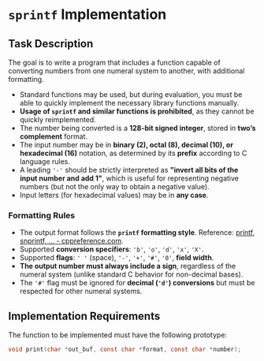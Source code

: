 # `sprintf` Implementation

## Task Description

The goal is to write a program that includes a function capable of converting numbers from one numeral system to another, with additional formatting.

- Standard functions may be used, but during evaluation, you must be able to quickly implement the necessary library functions manually.
- **Usage of `sprintf` and similar functions is prohibited**, as they cannot be quickly reimplemented.
- The number being converted is a **128-bit signed integer**, stored in **two’s complement** format.
- The input number may be in **binary (2), octal (8), decimal (10), or hexadecimal (16)** notation, as determined by its **prefix** according to C language rules.
- A leading `'-'` should be strictly interpreted as **"invert all bits of the input number and add 1"**, which is useful for representing negative numbers (but not the only way to obtain a negative value).
- Input letters (for hexadecimal values) may be in **any case**.

### Formatting Rules

- The output format follows the **`printf` formatting style**. Reference: [printf, snprintf, ... - cppreference.com](https://en.cppreference.com/w/c/io/fprintf).
- Supported **conversion specifiers**: `'b'`, `'o'`, `'d'`, `'x'`, `'X'`.
- Supported **flags**: `' '` (space), `'-'`, `'+'`, `'#'`, `'0'`, **field width**.
- **The output number must always include a sign**, regardless of the numeral system (unlike standard C behavior for non-decimal bases).
- The `'#'` flag must be ignored for **decimal (`'d'`) conversions** but must be respected for other numeral systems.

## Implementation Requirements

The function to be implemented must have the following prototype:

```c
void print(char *out_buf, const char *format, const char *number);
